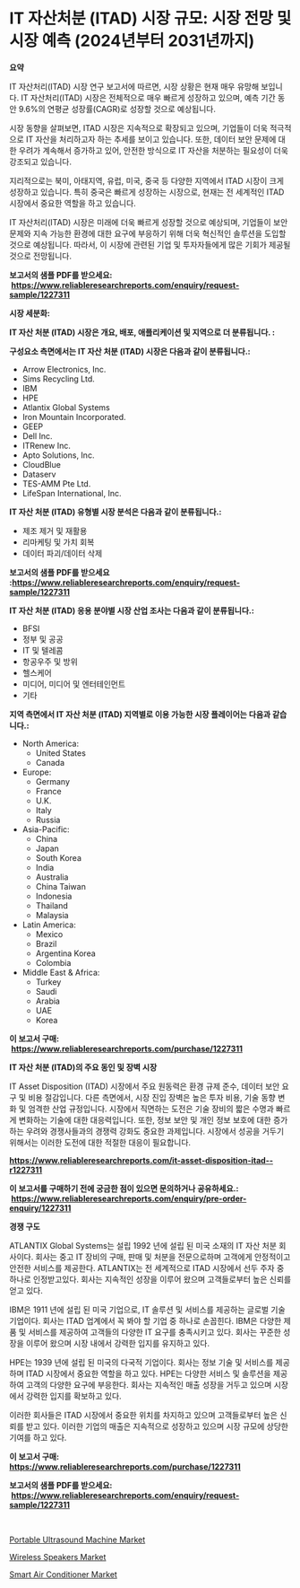 <p><h1>IT 자산처분 (ITAD) 시장 규모: 시장 전망 및 시장 예측 (2024년부터 2031년까지)</h1></p><p><strong>요약</strong></p>
<p><p>IT 자산처리(ITAD) 시장 연구 보고서에 따르면, 시장 상황은 현재 매우 유망해 보입니다. IT 자산처리(ITAD) 시장은 전체적으로 매우 빠르게 성장하고 있으며, 예측 기간 동안 9.6%의 연평균 성장률(CAGR)로 성장할 것으로 예상됩니다.</p><p>시장 동향을 살펴보면, ITAD 시장은 지속적으로 확장되고 있으며, 기업들이 더욱 적극적으로 IT 자산을 처리하고자 하는 추세를 보이고 있습니다. 또한, 데이터 보안 문제에 대한 우려가 계속해서 증가하고 있어, 안전한 방식으로 IT 자산을 처분하는 필요성이 더욱 강조되고 있습니다.</p><p>지리적으로는 북미, 아태지역, 유럽, 미국, 중국 등 다양한 지역에서 ITAD 시장이 크게 성장하고 있습니다. 특히 중국은 빠르게 성장하는 시장으로, 현재는 전 세계적인 ITAD 시장에서 중요한 역할을 하고 있습니다.</p><p>IT 자산처리(ITAD) 시장은 미래에 더욱 빠르게 성장할 것으로 예상되며, 기업들이 보안 문제와 지속 가능한 환경에 대한 요구에 부응하기 위해 더욱 혁신적인 솔루션을 도입할 것으로 예상됩니다. 따라서, 이 시장에 관련된 기업 및 투자자들에게 많은 기회가 제공될 것으로 전망됩니다.</p></p>
<p><strong>보고서의 샘플 PDF를 받으세요: &nbsp;<a href="https://www.reliableresearchreports.com/enquiry/request-sample/1227311">https://www.reliableresearchreports.com/enquiry/request-sample/1227311</a></strong></p>
<p><strong>시장 세분화:</strong></p>
<p><strong> IT 자산 처분 (ITAD) 시장은 개요, 배포, 애플리케이션 및 지역으로 더 분류됩니다. :</strong></p>
<p><strong>구성요소 측면에서는 IT 자산 처분 (ITAD) 시장은 다음과 같이 분류됩니다.:</strong></p>
<p><ul><li>Arrow Electronics, Inc.</li><li>Sims Recycling Ltd.</li><li>IBM</li><li>HPE</li><li>Atlantix Global Systems</li><li>Iron Mountain Incorporated.</li><li>GEEP</li><li>Dell Inc.</li><li>ITRenew Inc.</li><li>Apto Solutions, Inc.</li><li>CloudBlue</li><li>Dataserv</li><li>TES-AMM Pte Ltd.</li><li>LifeSpan International, Inc.</li></ul></p>
<p><strong> IT 자산 처분 (ITAD) 유형별 시장 분석은 다음과 같이 분류됩니다.:</strong></p>
<p><ul><li>제조 제거 및 재활용</li><li>리마케팅 및 가치 회복</li><li>데이터 파괴/데이터 삭제</li></ul></p>
<p><strong>보고서의 샘플 PDF를 받으세요 :<a href="https://www.reliableresearchreports.com/enquiry/request-sample/1227311">https://www.reliableresearchreports.com/enquiry/request-sample/1227311</a></strong></p>
<p><strong> IT 자산 처분 (ITAD) 응용 분야별 시장 산업 조사는 다음과 같이 분류됩니다.:</strong></p>
<p><ul><li>BFSI</li><li>정부 및 공공</li><li>IT 및 텔레콤</li><li>항공우주 및 방위</li><li>헬스케어</li><li>미디어, 미디어 및 엔터테인먼트</li><li>기타</li></ul></p>
<p><strong>지역 측면에서 IT 자산 처분 (ITAD) 지역별로 이용 가능한 시장 플레이어는 다음과 같습니다.:</strong></p>
<p><ul>
    <li>
        North America:
        <ul>
            <li>United States</li>
            <li>Canada</li>
        </ul>
    </li>
    <li>
        Europe:
        <ul>
            <li>Germany</li>
            <li>France</li>
            <li>U.K.</li>
            <li>Italy</li>
            <li>Russia</li>
        </ul>
    </li>
    <li>
        Asia-Pacific:
        <ul>
            <li>China</li>
            <li>Japan</li>
            <li>South Korea</li>
            <li>India</li>
            <li>Australia</li>
            <li>China Taiwan</li>
            <li>Indonesia</li>
            <li>Thailand</li>
            <li>Malaysia</li>
        </ul>
    </li>
    <li>
        Latin America:
        <ul>
            <li>Mexico</li>
            <li>Brazil</li>
            <li>Argentina Korea</li>
            <li>Colombia</li>
        </ul>
    </li>
    <li>
        Middle East & Africa:
        <ul>
            <li>Turkey</li>
            <li>Saudi</li>
            <li>Arabia</li>
            <li>UAE</li>
            <li>Korea</li>
        </ul>
    </li>
    </ul></p>
<p><strong>이 보고서 구매: &nbsp;<a href="https://www.reliableresearchreports.com/purchase/1227311">https://www.reliableresearchreports.com/purchase/1227311</a></strong></p>
<p><strong>IT 자산 처분 (ITAD)의 주요 동인 및 장벽 시장</strong></p>
<p><p>IT Asset Disposition (ITAD) 시장에서 주요 원동력은 환경 규제 준수, 데이터 보안 요구 및 비용 절감입니다. 다른 측면에서, 시장 진입 장벽은 높은 투자 비용, 기술 동향 변화 및 엄격한 산업 규정입니다. 시장에서 직면하는 도전은 기술 장비의 짧은 수명과 빠르게 변화하는 기술에 대한 대응력입니다. 또한, 정보 보안 및 개인 정보 보호에 대한 증가하는 우려와 경쟁사들과의 경쟁력 강화도 중요한 과제입니다. 시장에서 성공을 거두기 위해서는 이러한 도전에 대한 적절한 대응이 필요합니다.</p></p>
<p><strong><a href="https://www.reliableresearchreports.com/it-asset-disposition-itad--r1227311">https://www.reliableresearchreports.com/it-asset-disposition-itad--r1227311</a></strong></p>
<p><strong>이 보고서를 구매하기 전에 궁금한 점이 있으면 문의하거나 공유하세요.: &nbsp;<a href="https://www.reliableresearchreports.com/enquiry/pre-order-enquiry/1227311">https://www.reliableresearchreports.com/enquiry/pre-order-enquiry/1227311</a></strong></p>
<p><strong>경쟁 구도</strong></p>
<p><p>ATLANTIX Global Systems는 설립 1992 년에 설립 된 미국 소재의 IT 자산 처분 회사이다. 회사는 중고 IT 장비의 구매, 판매 및 처분을 전문으로하며 고객에게 안정적이고 안전한 서비스를 제공한다. ATLANTIX는 전 세계적으로 ITAD 시장에서 선두 주자 중 하나로 인정받고있다. 회사는 지속적인 성장을 이루어 왔으며 고객들로부터 높은 신뢰를 얻고 있다.</p><p>IBM은 1911 년에 설립 된 미국 기업으로, IT 솔루션 및 서비스를 제공하는 글로벌 기술 기업이다. 회사는 ITAD 업계에서 꼭 봐야 할 기업 중 하나로 손꼽힌다. IBM은 다양한 제품 및 서비스를 제공하여 고객들의 다양한 IT 요구를 충족시키고 있다. 회사는 꾸준한 성장을 이루어 왔으며 시장 내에서 강력한 입지를 유지하고 있다.</p><p>HPE는 1939 년에 설립 된 미국의 다국적 기업이다. 회사는 정보 기술 및 서비스를 제공하며 ITAD 시장에서 중요한 역할을 하고 있다. HPE는 다양한 서비스 및 솔루션을 제공하여 고객의 다양한 요구에 부응한다. 회사는 지속적인 매출 성장을 거두고 있으며 시장에서 강력한 입지를 확보하고 있다.</p><p>이러한 회사들은 ITAD 시장에서 중요한 위치를 차지하고 있으며 고객들로부터 높은 신뢰를 받고 있다. 이러한 기업의 매출은 지속적으로 성장하고 있으며 시장 규모에 상당한 기여를 하고 있다.</p></p>
<p><strong>이 보고서 구매: &nbsp; <a href="https://www.reliableresearchreports.com/purchase/1227311">https://www.reliableresearchreports.com/purchase/1227311</a></strong></p>
<p><strong>보고서의 샘플 PDF를 받으세요: &nbsp;<a href="https://www.reliableresearchreports.com/enquiry/request-sample/1227311">https://www.reliableresearchreports.com/enquiry/request-sample/1227311</a></strong><strong></strong></p>
<p>&nbsp;</p>
<p><p><a href="https://www.linkedin.com/pulse/portable-ultrasound-machine-market-insights-cagr-trends-ga9ie?trackingId=dUdysCXkyGVS8CqoSxV4Qg%3D%3D">Portable Ultrasound Machine Market</a></p><p><a href="https://www.linkedin.com/pulse/wireless-speakers-market-share-evolution-growth-trends-wfu6e?trackingId=2rANC956XX7Qy3Xf2t1OpA%3D%3D">Wireless Speakers Market</a></p><p><a href="https://www.linkedin.com/pulse/smart-air-conditioner-market-furnishes-information-share-fgmje?trackingId=bZAxxEbKfD1BhTrSkiH4gQ%3D%3D">Smart Air Conditioner Market</a></p></p>